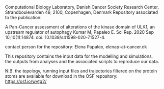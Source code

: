 Computational Biology Laboratory, Danish Cancer Society Research Center, Strandboulevarden 49, 2100, Copenhagen, Denmark
Repository associated to the publication:

A Pan-Cancer assessment of alterations of the kinase domain of ULK1, an upstream regulator of autophagy
Kumar M, Papaleo E.
Sci Rep. 2020 Sep 10;10(1):14874. doi: 10.1038/s41598-020-71527-4.

contact person for the repository: Elena Papaleo, elenap-at-cancer.dk


This repository contains the input data for the modelling and simulations, the outputs from analyses and the associated scripts to reproduce our data.


N.B. the topology, running input files and trajectories filtered on the protein atoms are available for download in the OSF repository: https://osf.io/wytg2/

